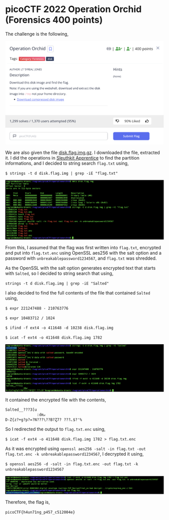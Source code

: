 # picoCTF 2022 Operation Orchid (Forensics 400 points)
The challenge is the following,

![Figure 1](img/challenge.png) 

We are also given the file [disk.flag.img.gz](./disk.flag.img.gz). I downloaded the file, extracted it. I did the operations in [Sleuthkit Apprentice](https://github.com/LambdaMamba/CTFwriteups/tree/main/picoCTF_2022/Forensics/Sleuthkit_Apprentice) to find the partition informations, and I decided to string search `flag.txt` using,

`$ strings -t d disk.flag.img | grep -iE "flag.txt"`

![Figure 1](img/mmls.png) 


From this, I assumed that the flag was first written into `flag.txt`, encrypted and put into `flag.txt.enc` using OpenSSL aes256 with the salt option and a password with `unbreakablepassword1234567`, and `flag.txt` was shredded. 

As the OpenSSL with the salt option generates encrypted text that starts with `Salted`, so I decided to string search that using,

`strings -t d disk.flag.img | grep -iE "Salted"`

I also decided to find the full contents of the file that contained `Salted` using,

`$ expr 221247488 - 210763776`

`$ expr 10483712 / 1024`

`$ ifind -f ext4 -o 411648 -d 10238 disk.flag.img`

`$ icat -f ext4 -o 411648 disk.flag.img 1782`


![Figure 1](img/string.png) 

It contained the encrypted file with the contents, 

```
Salted__???3[u
              :dmޠ
D-Z{z?+g?p?=?N???\??B?Ȥ7? ???؎$?'%
```

So I redirected the output to `flag.txt.enc` using,

`$ icat -f ext4 -o 411648 disk.flag.img 1782 > flag.txt.enc`

As it was encrypted using `openssl aes256 -salt -in flag.txt -out flag.txt.enc -k unbreakablepassword1234567`, I decrypted it using,

`$ openssl aes256 -d -salt -in flag.txt.enc -out flag.txt -k unbreakablepassword1234567`


![Figure 1](img/flag.png) 

Therefore, the flag is, 

`picoCTF{h4un71ng_p457_c512004e}`
